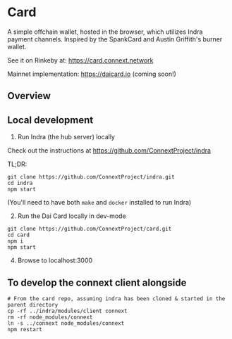 # Card

A simple offchain wallet, hosted in the browser, which utilizes Indra payment channels. Inspired by the SpankCard and Austin Griffith's burner wallet.

See it on Rinkeby at: https://card.connext.network

Mainnet implementation: https://daicard.io (coming soon!)

## Overview

## Local development

1. Run Indra (the hub server) locally

Check out the instructions at https://github.com/ConnextProject/indra

TL;DR:

```
git clone https://github.com/ConnextProject/indra.git
cd indra
npm start
```

(You'll need to have both `make` and `docker` installed to run Indra)

2. Run the Dai Card locally in dev-mode

```
git clone https://github.com/ConnextProject/card.git
cd card
npm i
npm start
```

4. Browse to localhost:3000

## To develop the connext client alongside 

```
# From the card repo, assuming indra has been cloned & started in the parent directory
cp -rf ../indra/modules/client connext
rm -rf node_modules/connext
ln -s ../connext node_modules/connext
npm restart
```

